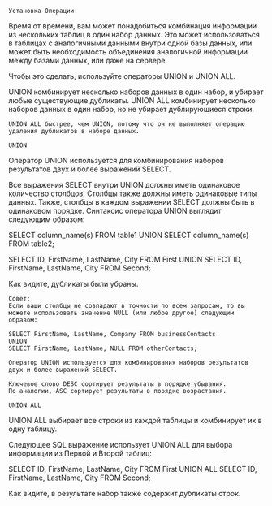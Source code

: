 ```roomsql 
Установка Операции 
```
Время от времени, вам может понадобиться комбинация информации из нескольких таблиц в один набор данных. Это может использоваться в таблицах с аналогичными данными внутри одной базы данных, или может быть необходимость объединения аналогичной информации между базами данных, или даже на сервере. 

Чтобы это сделать, используйте операторы UNION и UNION ALL. 

UNION комбинирует несколько наборов данных в один набор, и убирает любые существующие дубликаты.
UNION ALL комбинирует несколько наборов данных в один набор, но не убирает дублирующиеся строки.
```roomsql
UNION ALL быстрее, чем UNION, потому что он не выполняет операцию удаления дубликатов в наборе данных.
```


```roomsql
UNION
```
Оператор UNION используется для комбинирования наборов результатов двух и более выражений SELECT.

Все выражения SELECT внутри UNION должны иметь одинаковое количество столбцов. Столбцы также должны иметь одинаковые типы данных. Также, столбцы в каждом выражении SELECT должны быть в одинаковом порядке.
Синтаксис оператора UNION выглядит следующим образом:

SELECT column_name(s) FROM table1
UNION
SELECT column_name(s) FROM table2;

SELECT ID, FirstName, LastName, City FROM First
UNION
SELECT ID, FirstName, LastName, City FROM Second;

Как видите, дубликаты были убраны.

```roomsql
Совет:
Если ваши столбцы не совпадают в точности по всем запросам, то вы можете использовать значение NULL (или любое другое) следующим образом:

SELECT FirstName, LastName, Company FROM businessContacts
UNION
SELECT FirstName, LastName, NULL FROM otherContacts;
```


```roomsql
Оператор UNION используется для комбинирования наборов результатов двух и более выражений SELECT.
```

```roomsql
Ключевое слово DESC сортирует результаты в порядке убывания. 
По аналогии, ASC сортирует результаты в порядке возрастания.
```

```roomsql
UNION ALL
```
UNION ALL выбирает все строки из каждой таблицы и комбинирует их в одну таблицу. 

Следующее SQL выражение использует UNION ALL для выбора информации из Первой и Второй таблиц:

SELECT ID, FirstName, LastName, City FROM First
UNION ALL
SELECT ID, FirstName, LastName, City FROM Second;

Как видите, в результате набор также содержит дубликаты строк.